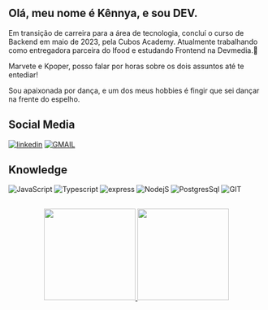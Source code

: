 ## Olá, meu nome é Kênnya, e sou DEV. 
Em transição de carreira para a área de tecnologia, concluí o curso de Backend em maio de 2023, pela Cubos Academy.
Atualmente trabalhando como entregadora parceira do Ifood e estudando Frontend na Devmedia.👋

Marvete e Kpoper, posso falar por horas sobre os dois assuntos até te entediar!

Sou apaixonada por dança, e um dos meus hobbies é fingir que sei dançar na frente do espelho.

## Social Media
[![linkedin](https://img.shields.io/badge/LinkedIn-0077B5?style=for-the-badge&logo=linkedin&logoColor=white)](https://www.linkedin.com/in/kennya-lopes-andre/)
[![GMAIL](https://img.shields.io/badge/Gmail-D14836?style=for-the-badge&logo=gmail&logoColor=white)](mailto:kennyalandre@gmail.com)

## Knowledge

![JavaScript](https://img.shields.io/badge/JavaScript-F7DF1E?style=for-the-badge&logo=javascript&logoColor=gray) 
![Typescript](https://img.shields.io/badge/TypeScript-007ACC?style=for-the-badge&logo=typescript&logoColor=white)
![express](	https://img.shields.io/badge/Express.js-000000?style=for-the-badge&logo=express&logoColor=white)
![NodejS](https://img.shields.io/badge/Node.js-339933?style=for-the-badge&logo=nodedotjs&logoColor=white)
![PostgresSql](https://img.shields.io/badge/PostgreSQL-316192?style=for-the-badge&logo=postgresql&logoColor=white)
![GIT](https://img.shields.io/badge/GIT-E44C30?style=for-the-badge&logo=git&logoColor=white)

##

<div align="center">
  <a href="https://github.com/lopesken">
  <img height="180em" src="https://github-readme-stats.vercel.app/api?username=lopesken&show_icons=true&theme=dark&include_all_commits=true&count_private=true"/>
  <img height="180em" src="https://github-readme-stats.vercel.app/api/top-langs/?username=lopesken&layout=compact&langs_count=7&theme=dark"/>
</div>
<!--
**lopesken/lopesken** is a ✨ _special_ ✨ repository because its `README.md` (this file) appears on your GitHub profile.

Here are some ideas to get you started:

- 🔭 I’m currently working on ...
- 🌱 I’m currently learning ...
- 👯 I’m looking to collaborate on ...
- 🤔 I’m looking for help with ...
- 💬 Ask me about ...
- 📫 How to reach me: ...
- 😄 Pronouns: ...
- ⚡ Fun fact: ...
-->
